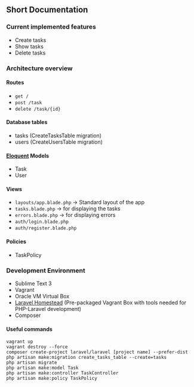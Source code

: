 ## Short Documentation

### Current implemented features
- Create tasks
- Show tasks
- Delete tasks

### Architecture overview
#### Routes
- `get /`
- `post /task`
- `delete /task/{id}`

#### Database tables
- tasks (CreateTasksTable migration)
- users (CreateUsersTable migration)

#### [Eloquent](https://laravel.com/docs/5.1/eloquent) Models
- Task
- User

#### Views
- `layouts/app.blade.php` -> Standard layout of the app
- `tasks.blade.php`   -> for displaying the tasks
- `errors.blade.php`  -> for displaying errors
- `auth/login.blade.php`
- `auth/register.blade.php`

#### Policies
- TaskPolicy

### Development Environment
- Sublime Text 3
- Vagrant
- Oracle VM Virtual Box
- [Laravel Homestead](https://laravel.com/docs/5.1/homestead) (Pre-packaged Vagrant Box with tools needed for PHP-Laravel development)
- Composer

#### Useful commands
`vagrant up`  
`vagrant destroy --force`  
`composer create-project laravel/laravel [project name] --prefer-dist`  
`php artisan make:migration create_tasks_table --create=tasks`  
`php artisan migrate`  
`php artisan make:model Task`  
`php artisan make:controller TaskController`  
`php artisan make:policy TaskPolicy`  
